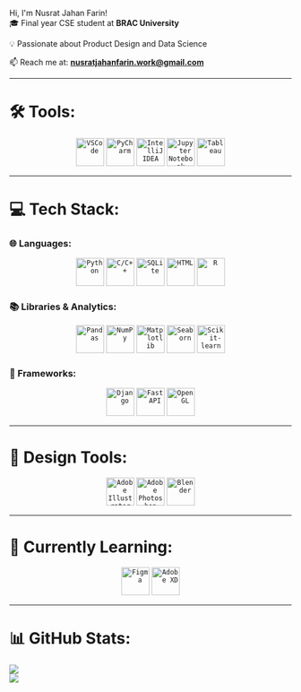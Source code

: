 Hi, I'm Nusrat Jahan Farin!  
🎓 Final year CSE student at <strong>BRAC University</strong>  

💡 Passionate about Product Design and Data Science  

📫 Reach me at: <strong>nusratjahanfarin.work@gmail.com</strong>

---

# 🛠️ Tools:
<div align="center">
	<code><img width="50" src="https://cdn.jsdelivr.net/gh/devicons/devicon/icons/vscode/vscode-original.svg" alt="VSCode" title="VS Code"/></code>
	<code><img width="50" src="https://upload.wikimedia.org/wikipedia/commons/1/1d/PyCharm_Icon.svg" alt="PyCharm" title="PyCharm"/></code>
	<code><img width="50" src="https://resources.jetbrains.com/storage/products/intellij-idea/img/meta/intellij-idea_logo_300x300.png" alt="IntelliJ IDEA" title="IntelliJ IDEA"/></code>
	<code><img width="50" src="https://upload.wikimedia.org/wikipedia/commons/3/38/Jupyter_logo.svg" alt="Jupyter Notebook" title="Jupyter Notebook"/></code>
	<code><img width="50" src="https://cdn.worldvectorlogo.com/logos/tableau-software.svg" alt="Tableau" title="Tableau"/></code>
</div>

---

# 💻 Tech Stack:

### 🌐 Languages:
<div align="center">
	<code><img width="50" src="https://raw.githubusercontent.com/marwin1991/profile-technology-icons/main/icons/python.png" alt="Python" title="Python"/></code>
	<code><img width="50" src="https://raw.githubusercontent.com/marwin1991/profile-technology-icons/main/icons/c++.png" alt="C/C++" title="C/C++"/></code>
	<code><img width="50" src="https://raw.githubusercontent.com/marwin1991/profile-technology-icons/main/icons/sqlite.png" alt="SQLite" title="SQLite / SQL"/></code>
	<code><img width="50" src="https://raw.githubusercontent.com/marwin1991/profile-technology-icons/main/icons/html.png" alt="HTML" title="HTML/CSS"/></code>
	<code><img width="50" src="https://www.r-project.org/logo/Rlogo.png" alt="R" title="R"/></code>
</div>

### 📚 Libraries & Analytics:
<div align="center">
	<code><img width="50" src="https://raw.githubusercontent.com/marwin1991/profile-technology-icons/main/icons/pandas.png" alt="Pandas" title="Pandas"/></code>
	<code><img width="50" src="https://raw.githubusercontent.com/marwin1991/profile-technology-icons/main/icons/numpy.png" alt="NumPy" title="NumPy"/></code>
	<code><img width="50" src="https://matplotlib.org/_static/images/logo2.svg" alt="Matplotlib" title="Matplotlib"/></code>
	<code><img width="50" src="https://seaborn.pydata.org/_static/logo-wide-lightbg.svg" alt="Seaborn" title="Seaborn"/></code>
	<code><img width="50" src="https://scikit-learn.org/stable/_static/scikit-learn-logo-small.png" alt="Scikit-learn" title="Scikit-learn"/></code>
</div>

### 🚀 Frameworks:
<div align="center">
	<code><img width="50" src="https://raw.githubusercontent.com/marwin1991/profile-technology-icons/main/icons/django.png" alt="Django" title="Django"/></code>
	<code><img width="50" src="https://cdn.jsdelivr.net/gh/devicons/devicon/icons/fastapi/fastapi-original.svg" alt="FastAPI" title="FastAPI"/></code>
	<code><img width="50" src="https://upload.wikimedia.org/wikipedia/commons/thumb/8/8a/OpenGL_logo.svg/512px-OpenGL_logo.svg.png" alt="OpenGL" title="OpenGL"/></code>

</div>

---

# 🎨 Design Tools:
<div align="center">
	<code><img width="50" src="https://cdn.jsdelivr.net/gh/devicons/devicon/icons/illustrator/illustrator-plain.svg" alt="Adobe Illustrator" title="Adobe Illustrator"/></code>
	<code><img width="50" src="https://upload.wikimedia.org/wikipedia/commons/a/af/Adobe_Photoshop_CC_icon.svg" alt="Adobe Photoshop" title="Adobe Photoshop"/></code>
	<code><img width="50" src="https://cdn.jsdelivr.net/gh/devicons/devicon/icons/blender/blender-original.svg" alt="Blender" title="Blender"/></code>
</div>

---

# 🌱 Currently Learning:
<div align="center">
	<code><img width="50" src="https://cdn.jsdelivr.net/gh/devicons/devicon/icons/figma/figma-original.svg" alt="Figma" title="Figma"/></code>
	<code><img width="50" src="https://upload.wikimedia.org/wikipedia/commons/c/c2/Adobe_XD_CC_icon.svg" alt="Adobe XD" title="Adobe XD"/></code>
</div>

---

# 📊 GitHub Stats:
![](https://github-readme-stats.vercel.app/api?username=Nusratfarin&theme=synthwave&hide_border=false&include_all_commits=false&count_private=false)<br/>
![](https://nirzak-streak-stats.vercel.app/?user=Nusratfarin&theme=synthwave&hide_border=false)
